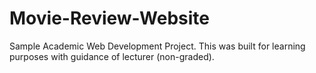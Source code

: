 # Movie-Review-Website
Sample Academic Web Development Project. This was built for learning purposes with guidance of lecturer (non-graded).
